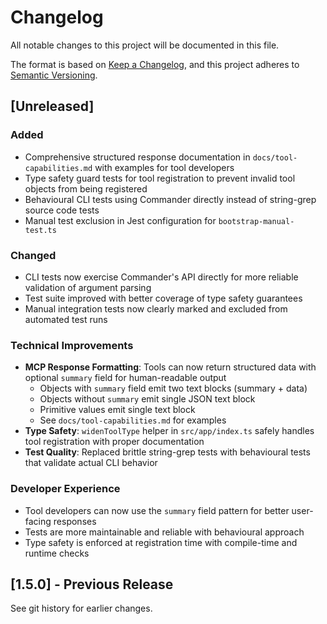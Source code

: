 # Changelog

All notable changes to this project will be documented in this file.

The format is based on [Keep a Changelog](https://keepachangelog.com/en/1.0.0/),
and this project adheres to [Semantic Versioning](https://semver.org/spec/v2.0.0.html).

## [Unreleased]

### Added
- Comprehensive structured response documentation in `docs/tool-capabilities.md` with examples for tool developers
- Type safety guard tests for tool registration to prevent invalid tool objects from being registered
- Behavioural CLI tests using Commander directly instead of string-grep source code tests
- Manual test exclusion in Jest configuration for `bootstrap-manual-test.ts`

### Changed
- CLI tests now exercise Commander's API directly for more reliable validation of argument parsing
- Test suite improved with better coverage of type safety guarantees
- Manual integration tests now clearly marked and excluded from automated test runs

### Technical Improvements
- **MCP Response Formatting**: Tools can now return structured data with optional `summary` field for human-readable output
  - Objects with `summary` field emit two text blocks (summary + data)
  - Objects without `summary` emit single JSON text block
  - Primitive values emit single text block
  - See `docs/tool-capabilities.md` for examples
- **Type Safety**: `widenToolType` helper in `src/app/index.ts` safely handles tool registration with proper documentation
- **Test Quality**: Replaced brittle string-grep tests with behavioural tests that validate actual CLI behavior

### Developer Experience
- Tool developers can now use the `summary` field pattern for better user-facing responses
- Tests are more maintainable and reliable with behavioural approach
- Type safety is enforced at registration time with compile-time and runtime checks

## [1.5.0] - Previous Release
See git history for earlier changes.
